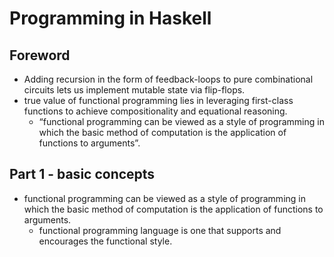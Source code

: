 # Programming in Haskell
## Foreword
- Adding recursion in the form of feedback-loops to pure combinational circuits lets us implement mutable state via flip-flops. 
- true value of functional programming lies in leveraging first-class functions to achieve compositionality and equational reasoning.
	- “functional programming can be viewed as a style of programming in which the basic method of computation is the application of functions to arguments”. 

## Part 1 - basic concepts
- functional programming can be viewed as a style of programming in which the basic method of computation is the application of functions to arguments. 
	- functional programming language is one that supports and encourages the functional style.